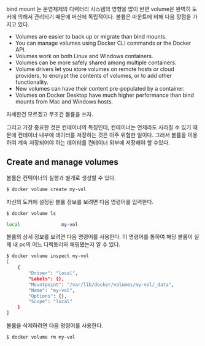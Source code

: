 bind mount 는 운영체제의 디렉터리 시스템의 영향을 많이 반면 volume은 완벽히 도커에 의해서 관리되기 때문에 머신에 독립적이다. 볼륨은 마운트에 비해 다음 장점을 가지고 있다. 

- Volumes are easier to back up or migrate than bind mounts.
- You can manage volumes using Docker CLI commands or the Docker API.
- Volumes work on both Linux and Windows containers.
- Volumes can be more safely shared among multiple containers.
- Volume drivers let you store volumes on remote hosts or cloud providers, to encrypt the contents of volumes, or to add other functionality.
- New volumes can have their content pre-populated by a container.
- Volumes on Docker Desktop have much higher performance than bind mounts from Mac and Windows hosts.

자세한건 모르겠고 무조건 볼륨을 쓰자.

그리고 가장 중요한 것은 컨테이너의 특징인데, 컨테이너는 언제라도 사라질 수 있기 때문에 컨테이너 내부에 데이터를 저장하는 것은 아주 위험한 일이다. 그래서 볼륨을 이용하여 계속 저장되어야 하는 데이터를 컨테이너 외부에 저장해야 할 수있다.

## Create and manage volumes

볼륨은 컨텍이너의 실행과 별개로 생성할 수 있다. 

```bash
$ docker volume create my-vol
```

자신의 도커에 설정된 볼륨 정보를 보려면 다음 명령어를 입력한다. 

```bash
$ docker volume ls

local               my-vol
```

볼륨의 상세 정보를 보려면 다음 명령어를 사용한다. 이 명령어를 통하여 해당 볼륨이 실제 내 pc의 어느 디렉토리와 매핑됐는지 알 수 있다.

```bash
$ docker volume inspect my-vol
[
    {
        "Driver": "local",
        "Labels": {},
        "Mountpoint": "/var/lib/docker/volumes/my-vol/_data",
        "Name": "my-vol",
        "Options": {},
        "Scope": "local"
    }
]
```

볼륨을 삭제하려면 다음 명령어를 사용한다. 

```bash
$ docker volume rm my-vol
```

